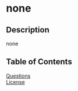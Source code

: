 # none     

## Description   
  none   

## Table of Contents   
[Questions](#questions)  
[License](#license)  
  
